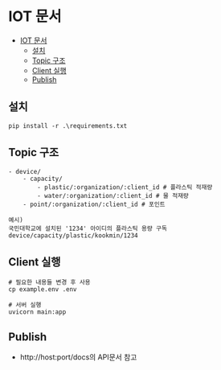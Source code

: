 # IOT 문서

- [IOT 문서](#iot-문서)
  - [설치](#설치)
  - [Topic 구조](#topic-구조)
  - [Client 실행](#client-실행)
  - [Publish](#publish)

## 설치

```
pip install -r .\requirements.txt
```

## Topic 구조

```
- device/
    - capacity/
        - plastic/:organization/:client_id # 플라스틱 적재량
        - water/:organization/:client_id # 물 적재량
    - point/:organization/:client_id # 포인트

예시)
국민대학교에 설치된 '1234' 아이디의 플라스틱 용량 구독
device/capacity/plastic/kookmin/1234
```

## Client 실행

```
# 필요한 내용들 변경 후 사용
cp example.env .env

# 서버 실행
uvicorn main:app
```

## Publish

- http://host:port/docs의 API문서 참고
